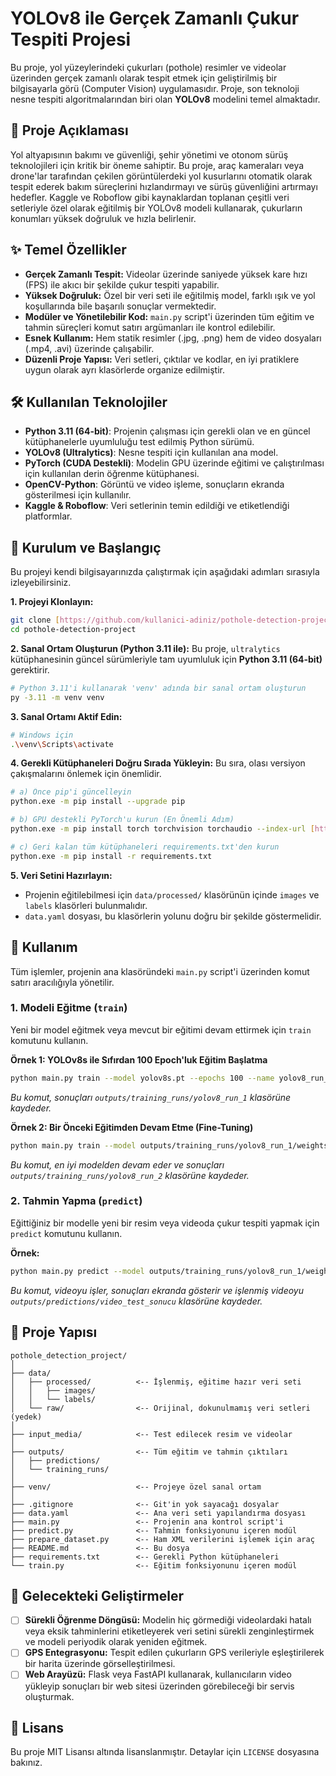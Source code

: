 # YOLOv8 ile Gerçek Zamanlı Çukur Tespiti Projesi

Bu proje, yol yüzeylerindeki çukurları (pothole) resimler ve videolar üzerinden gerçek zamanlı olarak tespit etmek için geliştirilmiş bir bilgisayarla görü (Computer Vision) uygulamasıdır. Proje, son teknoloji nesne tespiti algoritmalarından biri olan **YOLOv8** modelini temel almaktadır.


## 📝 Proje Açıklaması

Yol altyapısının bakımı ve güvenliği, şehir yönetimi ve otonom sürüş teknolojileri için kritik bir öneme sahiptir. Bu proje, araç kameraları veya drone'lar tarafından çekilen görüntülerdeki yol kusurlarını otomatik olarak tespit ederek bakım süreçlerini hızlandırmayı ve sürüş güvenliğini artırmayı hedefler. Kaggle ve Roboflow gibi kaynaklardan toplanan çeşitli veri setleriyle özel olarak eğitilmiş bir YOLOv8 modeli kullanarak, çukurların konumları yüksek doğruluk ve hızla belirlenir.

## ✨ Temel Özellikler

- **Gerçek Zamanlı Tespit:** Videolar üzerinde saniyede yüksek kare hızı (FPS) ile akıcı bir şekilde çukur tespiti yapabilir.
- **Yüksek Doğruluk:** Özel bir veri seti ile eğitilmiş model, farklı ışık ve yol koşullarında bile başarılı sonuçlar vermektedir.
- **Modüler ve Yönetilebilir Kod:** `main.py` script'i üzerinden tüm eğitim ve tahmin süreçleri komut satırı argümanları ile kontrol edilebilir.
- **Esnek Kullanım:** Hem statik resimler (.jpg, .png) hem de video dosyaları (.mp4, .avi) üzerinde çalışabilir.
- **Düzenli Proje Yapısı:** Veri setleri, çıktılar ve kodlar, en iyi pratiklere uygun olarak ayrı klasörlerde organize edilmiştir.

## 🛠️ Kullanılan Teknolojiler

- **Python 3.11 (64-bit)**: Projenin çalışması için gerekli olan ve en güncel kütüphanelerle uyumluluğu test edilmiş Python sürümü.
- **YOLOv8 (Ultralytics)**: Nesne tespiti için kullanılan ana model.
- **PyTorch (CUDA Destekli)**: Modelin GPU üzerinde eğitimi ve çalıştırılması için kullanılan derin öğrenme kütüphanesi.
- **OpenCV-Python**: Görüntü ve video işleme, sonuçların ekranda gösterilmesi için kullanılır.
- **Kaggle & Roboflow**: Veri setlerinin temin edildiği ve etiketlendiği platformlar.

## 🚀 Kurulum ve Başlangıç

Bu projeyi kendi bilgisayarınızda çalıştırmak için aşağıdaki adımları sırasıyla izleyebilirsiniz.

**1. Projeyi Klonlayın:**
```bash
git clone [https://github.com/kullanici-adiniz/pothole-detection-project.git](https://github.com/kullanici-adiniz/pothole-detection-project.git)
cd pothole-detection-project
````

**2. Sanal Ortam Oluşturun (Python 3.11 ile):**
Bu proje, `ultralytics` kütüphanesinin güncel sürümleriyle tam uyumluluk için **Python 3.11 (64-bit)** gerektirir.

```bash
# Python 3.11'i kullanarak 'venv' adında bir sanal ortam oluşturun
py -3.11 -m venv venv
```

**3. Sanal Ortamı Aktif Edin:**

```bash
# Windows için
.\venv\Scripts\activate
```

**4. Gerekli Kütüphaneleri Doğru Sırada Yükleyin:**
Bu sıra, olası versiyon çakışmalarını önlemek için önemlidir.

```bash
# a) Önce pip'i güncelleyin
python.exe -m pip install --upgrade pip

# b) GPU destekli PyTorch'u kurun (En Önemli Adım)
python.exe -m pip install torch torchvision torchaudio --index-url [https://download.pytorch.org/whl/cu121](https://download.pytorch.org/whl/cu121)

# c) Geri kalan tüm kütüphaneleri requirements.txt'den kurun
python.exe -m pip install -r requirements.txt
```

**5. Veri Setini Hazırlayın:**

  - Projenin eğitilebilmesi için `data/processed/` klasörünün içinde `images` ve `labels` klasörleri bulunmalıdır.
  - `data.yaml` dosyası, bu klasörlerin yolunu doğru bir şekilde göstermelidir.

## 📖 Kullanım

Tüm işlemler, projenin ana klasöründeki `main.py` script'i üzerinden komut satırı aracılığıyla yönetilir.

### 1\. Modeli Eğitme (`train`)

Yeni bir model eğitmek veya mevcut bir eğitimi devam ettirmek için `train` komutunu kullanın.

**Örnek 1: YOLOv8s ile Sıfırdan 100 Epoch'luk Eğitim Başlatma**

```bash
python main.py train --model yolov8s.pt --epochs 100 --name yolov8_run_1
```

*Bu komut, sonuçları `outputs/training_runs/yolov8_run_1` klasörüne kaydeder.*

**Örnek 2: Bir Önceki Eğitimden Devam Etme (Fine-Tuning)**

```bash
python main.py train --model outputs/training_runs/yolov8_run_1/weights/best.pt --epochs 50 --name yolov8_run_2
```

*Bu komut, en iyi modelden devam eder ve sonuçları `outputs/training_runs/yolov8_run_2` klasörüne kaydeder.*

### 2\. Tahmin Yapma (`predict`)

Eğittiğiniz bir modelle yeni bir resim veya videoda çukur tespiti yapmak için `predict` komutunu kullanın.

**Örnek:**

```bash
python main.py predict --model outputs/training_runs/yolov8_run_1/weights/best.pt --source input_media/bozuk_yollar.mp4 --name video_test_sonucu
```

*Bu komut, videoyu işler, sonuçları ekranda gösterir ve işlenmiş videoyu `outputs/predictions/video_test_sonucu` klasörüne kaydeder.*

## 📁 Proje Yapısı

```
pothole_detection_project/
│
├── data/
│   ├── processed/          <-- İşlenmiş, eğitime hazır veri seti
│   │   ├── images/
│   │   └── labels/
│   └── raw/                <-- Orijinal, dokunulmamış veri setleri (yedek)
│
├── input_media/            <-- Test edilecek resim ve videolar
│
├── outputs/                <-- Tüm eğitim ve tahmin çıktıları
│   ├── predictions/
│   └── training_runs/
│
├── venv/                   <-- Projeye özel sanal ortam
│
├── .gitignore              <-- Git'in yok sayacağı dosyalar
├── data.yaml               <-- Ana veri seti yapılandırma dosyası
├── main.py                 <-- Projenin ana kontrol script'i
├── predict.py              <-- Tahmin fonksiyonunu içeren modül
├── prepare_dataset.py      <-- Ham XML verilerini işlemek için araç
├── README.md               <-- Bu dosya
├── requirements.txt        <-- Gerekli Python kütüphaneleri
└── train.py                <-- Eğitim fonksiyonunu içeren modül
```

## 🔮 Gelecekteki Geliştirmeler

  - [ ] **Sürekli Öğrenme Döngüsü:** Modelin hiç görmediği videolardaki hatalı veya eksik tahminlerini etiketleyerek veri setini sürekli zenginleştirmek ve modeli periyodik olarak yeniden eğitmek.
  - [ ] **GPS Entegrasyonu:** Tespit edilen çukurların GPS verileriyle eşleştirilerek bir harita üzerinde görselleştirilmesi.
  - [ ] **Web Arayüzü:** Flask veya FastAPI kullanarak, kullanıcıların video yükleyip sonuçları bir web sitesi üzerinden görebileceği bir servis oluşturmak.

## 📄 Lisans

Bu proje MIT Lisansı altında lisanslanmıştır. Detaylar için `LICENSE` dosyasına bakınız.

```
```